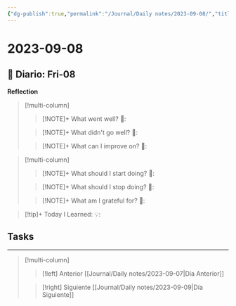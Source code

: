```yaml
---
{"dg-publish":true,"permalink":"/Journal/Daily notes/2023-09-08/","title":"2023-09-08","tags":["NoteType/Daily"],"created":"2023-09-08T20:10:23.404-05:00","updated":"2023-09-09T18:22:46.052-05:00"}
---
```



# 2023-09-08

## 📅 Diario: Fri-08

**Reflection**

> [!multi-column]
> 
> > [!NOTE]+ What went well?
> > 💭: 
> 
> > [!NOTE]+ What didn't go well?
> > 💭:
> 
> > [!NOTE]+ What can I improve on?
> > 💭:
> 

> [!multi-column]
> 
> > [!NOTE]+ What should I start doing?
> > 💭:
> 
> > [!NOTE]+ What should I stop doing?
> > 💭:
> 
> > [!NOTE]+ What am I grateful for?
> > 💭:
>

>[!tip]+ Today I Learned:
>💡:

## Tasks

- - - 
> [!multi-column]
> 
> > [!left] Anterior
> > [[Journal/Daily notes/2023-09-07\|Día Anterior]]
> 
> > [!right] Siguiente
> > [[Journal/Daily notes/2023-09-09\|Día Siguiente]]
> 
